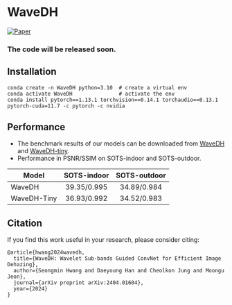 # WaveDH
[![Paper](https://img.shields.io/badge/arXiv-Paper-<COLOR>.svg)](https://arxiv.org/abs/2404.01604)

### The code will be released soon.

## Installation
```
conda create -n WaveDH python=3.10  # create a virtual env
conda activate WaveDH               # activate the env
conda install pytorch==1.13.1 torchvision==0.14.1 torchaudio==0.13.1 pytorch-cuda=11.7 -c pytorch -c nvidia
```


## Performance
  - The benchmark results of our models can be downloaded from [WaveDH](https://gisto365-my.sharepoint.com/:f:/g/personal/sm_hwang_gm_gist_ac_kr/EqjCvWt-Sg5KhhTcxCPHLj8BXrj7piY13YUN3NJIw5MmEg?e=Ed2VhZ) and [WaveDH-tiny](https://gisto365-my.sharepoint.com/:f:/g/personal/sm_hwang_gm_gist_ac_kr/EvcqhOPBG4lHgXDTKWk2nXsBS_rixBAhkY_74mwU1C0VEg?e=R9pFUc).
  - Performance in PSNR/SSIM on SOTS-indoor and SOTS-outdoor.
  
  | Model         | SOTS-indoor  | SOTS-outdoor |
  | ------------- |:------------:|:------------:|
  | WaveDH        | 39.35/0.995  | 34.89/0.984 |
  | WaveDH-Tiny   | 36.93/0.992  | 34.52/0.983 |

## Citation
If you find this work useful in your research, please consider citing:

```
@article{hwang2024wavedh,
  title={WaveDH: Wavelet Sub-bands Guided ConvNet for Efficient Image Dehazing},
  author={Seongmin Hwang and Daeyoung Han and Cheolkon Jung and Moongu Jeon}, 
  journal={arXiv preprint arXiv:2404.01604},
  year={2024}
}
```
